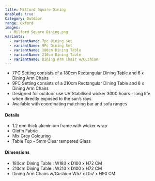 ```yaml
---
title: Milford Square Dining
enabled: true
Category: Outdoor
range: Oxford
images:
  - Milford Square Dining.png
variants:
  - variantName: 7pc Dining Set
  - variantName: 9Pc Dining Set
  - variantName: 180cm Dining Table
  - variantName: 210cm Dining Table
  - variantName: Dining Arm Chair w/Cushion
---
```


* 7PC Setting consists of a 180cm Rectangular Dining Table and 6 x Dining Arm Chairs
* 9PC Setting consists of a 210cm Rectangular Dining Table and 8 x Dining Arm Chairs
* Designed for outdoor use UV Stabilised wicker 3000 hours  - long life when directly exposed to the sun’s rays
* Available with coordinating matching bar and sofa ranges

#### Details

* 1.2 mm thick aluminium frame with wicker wrap
* Olefin Fabric
* Mix Grey Colouring
* Table Top - 5mm Clear tempered Glass

#### Dimensions

* 180cm Dining Table : W180 x D100 x H72 CM
* 210cm Dining Table : W210 x D100 x H72 CM
* Dining Arm Chairs w/Cushion W57 x D57 x H90 CM
